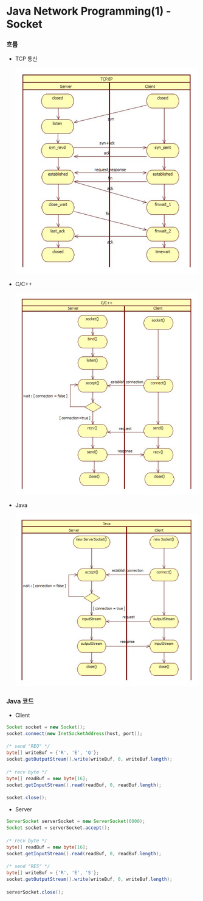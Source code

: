 # Java Network Programming(1) - Socket

### 흐름

- TCP 통신

    ![./tcp_ip_communication_flow.jpg](./tcp_ip_communication_flow.jpg)

- C/C++

    ![./c_cpp_network_flow.jpg](./c_cpp_network_flow.jpg)

- Java

    ![./java_network_flow.jpg](./java_network_flow.jpg)

### Java 코드

- Client

```java
Socket socket = new Socket();
socket.connect(new InetSocketAddress(host, port));

/* send "REQ" */
byte[] writeBuf = {'R', 'E', 'Q'};
socket.getOutputStream().write(writeBuf, 0, writeBuf.length);

/* recv byte */
byte[] readBuf = new byte[16];
socket.getInputStream().read(readBuf, 0, readBuf.length);

socket.close();
```

- Server

```java
ServerSocket serverSocket = new ServerSocket(6000);
Socket socket = serverSocket.accept();

/* recv byte */
byte[] readBuf = new byte[16];
socket.getInputStream().read(readBuf, 0, readBuf.length);

/* send "RES" */
byte[] writeBuf = {'R', 'E', 'S'};
socket.getOutputStream().write(writeBuf, 0, writeBuf.length);

serverSocket.close();
```
